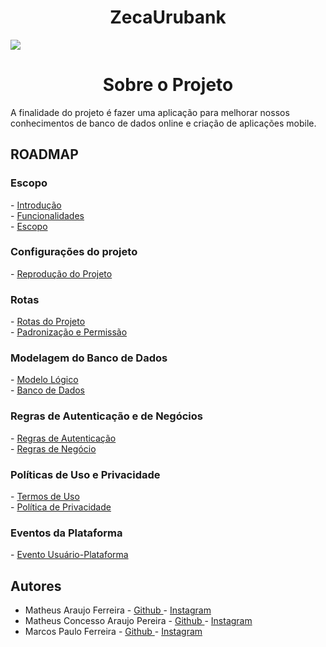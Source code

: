 <h1 align="center"> ZecaUrubank </h1>
<img src= "https://user-images.githubusercontent.com/38849091/195895427-9dd12d1a-99ef-4235-a438-8621d0f869c7.png" \>
<h1 align="center"> Sobre o Projeto </h1>
A finalidade do projeto é fazer uma aplicação para melhorar nossos conhecimentos de banco de dados online e criação de aplicações mobile.
<h2 align="start"> ROADMAP </h2>
<h3 align="start"> Escopo </h3>
-   <a href="https://github.com/Shueiz/ZecaUrubank/blob/main/Recursos/1-Escopo/1.Introducao.md"> Introdução </a> <br>
-   <a href="https://github.com/Shueiz/ZecaUrubank/blob/main/Recursos/1-Escopo/2.Funcionalidades.md"> Funcionalidades </a> <br>
-   <a href="https://github.com/Shueiz/ZecaUrubank/blob/main/Recursos/1-Escopo/3-Escopo.md"> Escopo </a>
<h3 align="start"> Configurações do projeto </h3>
-   <a href="https://github.com/Shueiz/ZecaUrubank/blob/main/Recursos/2-Configura%C3%A7%C3%B5es%20do%20Projeto/1.O%20que%20fazer.md"> Reprodução do Projeto </a>
<h3 align="start"> Rotas </h3>
-   <a href="https://github.com/Shueiz/ZecaUrubank/blob/main/Recursos/3-Rotas/1.Principais%20Rotas.md"> Rotas do Projeto </a> <br>
-   <a href="https://github.com/Shueiz/ZecaUrubank/blob/main/Recursos/3-Rotas/2-Padroniza%C3%A7ao.md"> Padronização e Permissão </a>
<h3 align="start"> Modelagem do Banco de Dados </h3>
-   <a href="https://github.com/Shueiz/ZecaUrubank/blob/main/Recursos/4-Modelagem/1.ModeloLogico.md"> Modelo Lógico </a> <br>
-   <a href="https://github.com/Shueiz/ZecaUrubank/blob/main/Recursos/4-Modelagem/2.BancoDados.md"> Banco de Dados </a>
<h3 align="start"> Regras de Autenticação e de Negócios </h3>
-   <a href="https://github.com/Shueiz/ZecaUrubank/blob/main/Recursos/6-Regras%20de%20autentica%C3%A7%C3%A3o%20e%20negocio/2.RegraDeAutenti.md"> Regras de Autenticação </a> <br>
-   <a href="https://github.com/Shueiz/ZecaUrubank/blob/main/Recursos/4-Modelagem/2.BancoDados.md](https://github.com/Shueiz/ZecaUrubank/blob/main/Recursos/6-Regras%20de%20autentica%C3%A7%C3%A3o%20e%20negocio/1.RegrasNegocio.md)"> Regras de Negócio </a>
<h3 align="start"> Políticas de Uso e Privacidade </h3>
-   <a href="https://github.com/Shueiz/ZecaUrubank/blob/main/Recursos/5.Pol%C3%ADtica%20de%20Uso/1-TermoDeUso.md"> Termos de Uso </a> <br>
-   <a href="https://github.com/Shueiz/ZecaUrubank/blob/main/Recursos/5.Pol%C3%ADtica%20de%20Uso/2-PoliticaDePrivacidade.md"> Política de Privacidade </a> 
<h3 align="start"> Eventos da Plataforma </h3>
-   <a href="https://github.com/Shueiz/ZecaUrubank/blob/main/Recursos/7-RespostasEventos/1.EventoUsuarioPlataforma.md"> Evento Usuário-Plataforma </a> <br>

<h2 align="start"> Autores </h2>


- Matheus Araujo Ferreira - <a href="https://github.com/matheusodete"> Github </a> - <a href="https://www.instagram.com/matheus.arafer/"> Instagram </a> <br>
- Matheus Concesso Araujo Pereira - <a href="https://github.com/Shueiz"> Github </a> - <a href="https://www.instagram.com/mconcess0/"> Instagram </a> <br>
- Marcos Paulo Ferreira - <a href="https://github.com/eobragasem"> Github </a> - <a href="https://www.instagram.com/marcospaulo_fmn/"> Instagram </a> 


